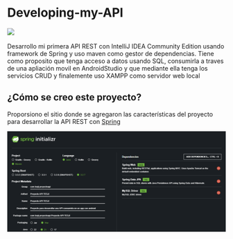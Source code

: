 # Developing-my-API

![](./resources/Images/index.jpg)

Desarrollo mi primera API REST con IntelliJ IDEA Community Edition usando framework de Spring y uso maven como gestor de dependencias. Tiene como proposito que tenga acceso a datos usando SQL, consumirla a traves de una apliación movil en AndroidStudio y que mediante ella tenga los servicios CRUD y finalemente uso XAMPP como servidor web local

## ¿Cómo se creo este proyecto?
Proporsiono el sitio donde se agregaron las características del proyecto para desarrollar la API REST con [Spring](https://start.spring.io/)

![](./resources/Images/headline.png)